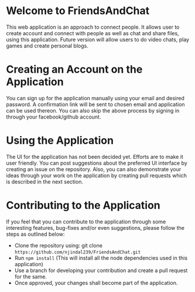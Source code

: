 # Welcome to FriendsAndChat

This web application is an approach to connect people. It allows user to create account and connect with people as well as chat and share files, using this application. Future version will allow users to do video chats, play games and create personal blogs.

# Creating an Account on the Application

You can sign up for the application manually using your email and desired password. A confirmation link will be sent to chosen email and application can be used thereon. You can also skip the above process by signing in through your facebook/github account.

# Using the Application

The UI for the application has not been decided yet. Efforts are to make it user friendly. You can post suggestions about the preferred UI interface by creating an issue on the repository. Also, you can also demonstrate your ideas through your work on the application by creating pull requests which is described in the next section.

# Contributing to the Application

If you feel that you can contribute to the application through some interesting features, bug-fixes and/or even suggestions, please follow the steps as outlined below:
- Clone the repository using: git clone `https://github.com/njindal239/FriendsAndChat.git`
- Run `npm install` (This will install all the node dependencies used in this application)
- Use a branch for developing your contribution and create a pull request for the same.
- Once approved, your changes shall become part of the application.
